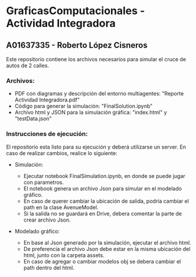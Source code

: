 # GraficasComputacionales - Actividad Integradora 

## A01637335 - Roberto López Cisneros

Este repositorio contiene los archivos necesarios para simular el cruce de autos de 2 calles.

### Archivos:
* PDF con diagramas y descripción del entorno multiagentes: "Reporte Actividad Integradora.pdf"
* Código para generar la simulación: "FinalSolution.ipynb"
* Archivo html y JSON para la simulación gráfica: "index.html" y "testData.json"

### Instrucciones de ejecución:
El repositorio esta listo para su ejecución y deberá utilizarse un server. 
En caso de realizar cambios, realice lo siguiente:

* Simulación:
  * Ejecutar notebook FinalSimulation.ipynb, en donde se puede jugar con parametros.
  * El notebook genera un archivo Json para simular en el modelado gráfico.
  * En caso de querer cambiar la ubicación de salida, podría cambiar el path en la clase AvenueModel.
  * Si la salida no se guardará en Drive, debera comentar la parte de crear archivo Json.

* Modelado gráfico: 
  * En base al Json generado por la simulación, ejecutar el archivo html. 
  * De preferencia el archivo Json debe estar en la misma ubicación del html, junto con la carpeta assets.
  * En caso de agregar o cambiar modelos obj se debera cambiar el path dentro del html.
